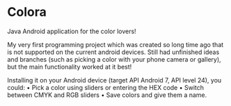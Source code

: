 # Colora
Java Android application for the color lovers!

My very first programming project which was created so long time ago that is not supported on the current android devices.
Still had unfinished ideas and branches (such as picking a color with your phone camera or gallery), but the main functionality worked at it best!

Installing it on your Android device (target API Android 7, API level 24), you could:
• Pick a color using sliders or entering the HEX code
• Switch between CMYK and RGB sliders
• Save colors and give them a name.
